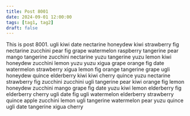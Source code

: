 ```yaml
---
title: Post 8001
date: 2024-09-01 12:00:00
tags: [tag1, tag2]
draft: false
---
```

This is post 8001.
ugli
kiwi
date
nectarine
honeydew
kiwi
strawberry
fig
nectarine
zucchini
pear
fig
grape
watermelon
raspberry
tangerine
pear
mango
tangerine
zucchini
nectarine
yuzu
tangerine
yuzu
lemon
kiwi
honeydew
zucchini
lemon
yuzu
yuzu
xigua
grape
orange
fig
date
watermelon
strawberry
xigua
lemon
fig
orange
tangerine
grape
ugli
honeydew
quince
elderberry
kiwi
kiwi
cherry
quince
yuzu
nectarine
strawberry
fig
zucchini
zucchini
ugli
tangerine
pear
kiwi
orange
fig
lemon
honeydew
zucchini
mango
grape
fig
date
yuzu
kiwi
lemon
elderberry
fig
elderberry
cherry
ugli
date
fig
ugli
watermelon
elderberry
strawberry
quince
apple
zucchini
lemon
ugli
tangerine
watermelon
pear
yuzu
quince
ugli
date
tangerine
xigua
cherry
